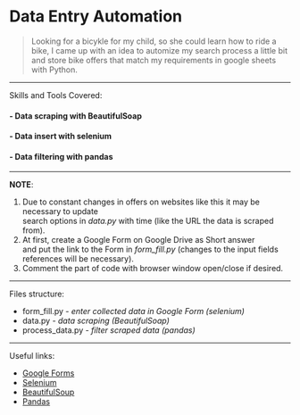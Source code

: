 # Data Entry Automation

> Looking for a bicykle for my child, so she could learn how to ride a bike, I came up with an idea to automize my search process a little bit
> and store bike offers that match my requirements in google sheets with Python.
---
Skills and Tools Covered:
#### - Data scraping with BeautifulSoap
#### - Data insert with selenium 
#### - Data filtering with pandas 
---
**NOTE**:
1. Due to constant changes in offers on websites like this it may be necessary to update  
search options in _data.py_ with time (like the URL the data is scraped from).  
2. At first, create a Google Form on Google Drive as Short answer  
  and put the link to the Form in _form_fill.py_ (changes to the input fields references will be necessary).
3. Comment the part of code with browser window open/close if desired.
---
Files structure:
* form_fill.py - _enter collected data in Google Form (selenium)_
* data.py - _data scraping (BeautifulSoap)_
* process_data.py - _filter scraped data (pandas)_
---
Useful links:
- [Google Forms](https://www.google.com/forms/about/)
- [Selenium](https://selenium-python.readthedocs.io/)
- [BeautifulSoup](https://www.crummy.com/software/BeautifulSoup/bs4/doc/#)
- [Pandas](https://pandas.pydata.org/docs/user_guide/index.html)
